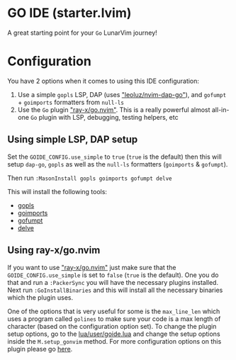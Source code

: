 # GO IDE (starter.lvim)

A great starting point for your `Go` LunarVim journey!

# Configuration

You have 2 options when it comes to using this IDE configuration:
1. Use a simple `gopls` LSP, DAP (uses ["leoluz/nvim-dap-go"](https://github.com/leoluz/nvim-dap-go)), 
and `gofumpt` + `goimports` formatters from `null-ls`
2. Use the `Go` plugin ["ray-x/go.nvim"](https://github.com/ray-x/go.nvim). This is a really powerful 
almost all-in-one `Go` plugin with LSP, debugging, testing helpers, etc

## Using simple LSP, DAP setup
Set the `GOIDE_CONFIG.use_simple` to `true` (`true` is the default) then this will setup 
`dap-go`, `gopls` as well as the `null-ls` formatters (`goimports` & `gofumpt`).

Then run `:MasonInstall gopls goimports gofumpt delve`

This will install the following tools:
- [gopls](https://github.com/golang/tools/tree/master/gopls)
- [goimports](https://pkg.go.dev/golang.org/x/tools/cmd/goimports)
- [gofumpt](https://github.com/mvdan/gofumpt)
- [delve](https://github.com/go-delve/delve)

## Using ray-x/go.nvim

If you want to use ["ray-x/go.nvim"](https://github.com/ray-x/go.nvim) just make sure that the 
`GOIDE_CONFIG.use_simple` is set to `false` (`true` is the default).
One you do that and run a `:PackerSync` you will have the necessary plugins installed.
Next run `:GoInstallBinaries` and this will install all the necessary binaries which the plugin uses.

One of the options that is very useful for some is the `max_line_len` which uses a program called `golines` to 
make sure your code is a max length of character (based on the configuration option set). To change the plugin setup 
options, go to the [lua/user/goide.lua](./lua/user/goide.lua) and change the setup options inside the `M.setup_gonvim` method.
For more configuration options on this plugin please go [here](https://github.com/ray-x/go.nvim#configuration).

